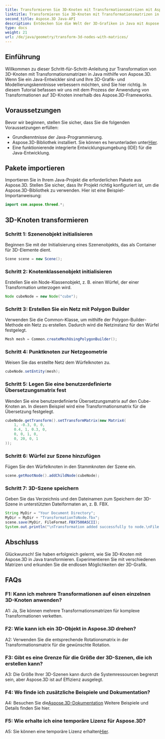 ```yaml
---
title: Transformieren Sie 3D-Knoten mit Transformationsmatrizen mit Aspose.3D
linktitle: Transformieren Sie 3D-Knoten mit Transformationsmatrizen in Java mit Aspose.3D
second_title: Aspose.3D Java-API
description: Entdecken Sie die Welt der 3D-Grafiken in Java mit Aspose.3D. Lernen Sie, Knoten mithilfe von Transformationsmatrizen mühelos zu transformieren.
type: docs
weight: 21
url: /de/java/geometry/transform-3d-nodes-with-matrices/
---
```

## Einführung

Willkommen zu dieser Schritt-für-Schritt-Anleitung zur Transformation von 3D-Knoten mit Transformationsmatrizen in Java mithilfe von Aspose.3D. Wenn Sie ein Java-Entwickler sind und Ihre 3D-Grafik- und Modellierungskenntnisse verbessern möchten, sind Sie hier richtig. In diesem Tutorial befassen wir uns mit dem Prozess der Anwendung von Transformationen auf 3D-Knoten innerhalb des Aspose.3D-Frameworks.

## Voraussetzungen

Bevor wir beginnen, stellen Sie sicher, dass Sie die folgenden Voraussetzungen erfüllen:

- Grundkenntnisse der Java-Programmierung.
-  Aspose.3D-Bibliothek installiert. Sie können es herunterladen unter[Hier](https://releases.aspose.com/3d/java/).
- Eine funktionierende integrierte Entwicklungsumgebung (IDE) für die Java-Entwicklung.

## Pakete importieren

Importieren Sie in Ihrem Java-Projekt die erforderlichen Pakete aus Aspose.3D. Stellen Sie sicher, dass Ihr Projekt richtig konfiguriert ist, um die Aspose.3D-Bibliothek zu verwenden. Hier ist eine Beispiel-Importanweisung:

```java
import com.aspose.threed.*;

```

## 3D-Knoten transformieren

### Schritt 1: Szenenobjekt initialisieren

Beginnen Sie mit der Initialisierung eines Szenenobjekts, das als Container für 3D-Elemente dient.

```java
Scene scene = new Scene();
```

### Schritt 2: Knotenklassenobjekt initialisieren

Erstellen Sie ein Node-Klassenobjekt, z. B. einen Würfel, der einer Transformation unterzogen wird.

```java
Node cubeNode = new Node("cube");
```

### Schritt 3: Erstellen Sie ein Netz mit Polygon Builder

Verwenden Sie die Common-Klasse, um mithilfe der Polygon-Builder-Methode ein Netz zu erstellen. Dadurch wird die Netzinstanz für den Würfel festgelegt.

```java
Mesh mesh = Common.createMeshUsingPolygonBuilder();
```

### Schritt 4: Punktknoten zur Netzgeometrie

Weisen Sie das erstellte Netz dem Würfelknoten zu.

```java
cubeNode.setEntity(mesh);
```

### Schritt 5: Legen Sie eine benutzerdefinierte Übersetzungsmatrix fest

Wenden Sie eine benutzerdefinierte Übersetzungsmatrix auf den Cube-Knoten an. In diesem Beispiel wird eine Transformationsmatrix für die Übersetzung festgelegt.

```java
cubeNode.getTransform().setTransformMatrix(new Matrix4(
    1, -0.3, 0, 0,
    0.4, 1, 0.3, 0,
    0, 0, 1, 0,
    0, 20, 0, 1
));
```

### Schritt 6: Würfel zur Szene hinzufügen

Fügen Sie den Würfelknoten in den Stammknoten der Szene ein.

```java
scene.getRootNode().addChildNode(cubeNode);
```

### Schritt 7: 3D-Szene speichern

Geben Sie das Verzeichnis und den Dateinamen zum Speichern der 3D-Szene in unterstützten Dateiformaten an, z. B. FBX.

```java
String MyDir = "Your Document Directory";
MyDir = MyDir + "TransformationToNode.fbx";
scene.save(MyDir, FileFormat.FBX7500ASCII);
System.out.println("\nTransformation added successfully to node.\nFile saved at " + MyDir);
```

## Abschluss

Glückwunsch! Sie haben erfolgreich gelernt, wie Sie 3D-Knoten mit Aspose.3D in Java transformieren. Experimentieren Sie mit verschiedenen Matrizen und erkunden Sie die endlosen Möglichkeiten der 3D-Grafik.

## FAQs

### F1: Kann ich mehrere Transformationen auf einen einzelnen 3D-Knoten anwenden?

A1: Ja, Sie können mehrere Transformationsmatrizen für komplexe Transformationen verketten.

### F2: Wie kann ich ein 3D-Objekt in Aspose.3D drehen?

A2: Verwenden Sie die entsprechende Rotationsmatrix in der Transformationsmatrix für die gewünschte Rotation.

### F3: Gibt es eine Grenze für die Größe der 3D-Szenen, die ich erstellen kann?

A3: Die Größe Ihrer 3D-Szenen kann durch die Systemressourcen begrenzt sein, aber Aspose.3D ist auf Effizienz ausgelegt.

### F4: Wo finde ich zusätzliche Beispiele und Dokumentation?

 A4: Besuchen Sie die[Aspose.3D-Dokumentation](https://reference.aspose.com/3d/java/) Weitere Beispiele und Details finden Sie hier.

### F5: Wie erhalte ich eine temporäre Lizenz für Aspose.3D?

 A5: Sie können eine temporäre Lizenz erhalten[Hier](https://purchase.aspose.com/temporary-license/).